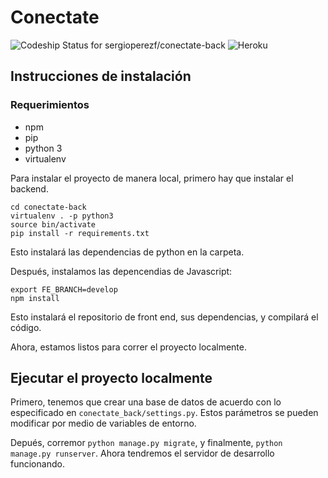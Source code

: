 # Conectate

![Codeship Status for sergioperezf/conectate-back](https://app.codeship.com/projects/8af1a200-265e-0136-0fb5-1a4fdef819d4/status?branch=develop)  ![Heroku](https://heroku-badge.herokuapp.com/?app=contectate-test)

## Instrucciones de instalación

### Requerimientos

- npm
- pip
- python 3
- virtualenv

Para instalar el proyecto de manera local, primero hay que instalar el backend.

```
cd conectate-back
virtualenv . -p python3
source bin/activate
pip install -r requirements.txt
```

Esto instalará las dependencias de python en la carpeta. 

Después, instalamos las depencendias de Javascript:

```
export FE_BRANCH=develop
npm install
```

Esto instalará el repositorio de front end, sus dependencias, y compilará el código.

Ahora, estamos listos para correr el proyecto localmente.

## Ejecutar el proyecto localmente

Primero, tenemos que crear una base de datos de acuerdo con lo especificado en `conectate_back/settings.py`. Estos parámetros se pueden modificar por medio de variables de entorno.

Depués, corremor `python manage.py migrate`, y finalmente, `python manage.py runserver`. Ahora tendremos el servidor de desarrollo funcionando.
